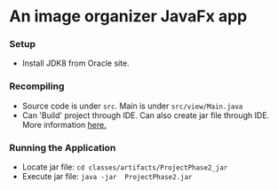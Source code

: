 # An image organizer JavaFx app


### Setup
- Install JDK8 from Oracle site.


### Recompiling
- Source code is under `src`. Main is under `src/view/Main.java`
- Can 'Build' project through IDE. Can also create jar file through IDE. More information <a href="https://www.jetbrains.com/help/idea/compiling-applications.html#package_into_jar" target="_blank" rel="noopener noreferrer">here.</a>

### Running the Application
- Locate jar file: `cd classes/artifacts/ProjectPhase2_jar`
- Execute jar file: `java -jar  ProjectPhase2.jar`
